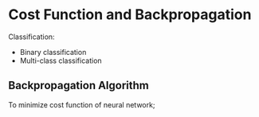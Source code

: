 # Cost Function and Backpropagation

Classification:
- Binary classification
- Multi-class classification

## Backpropagation Algorithm
To minimize cost function of neural network;

